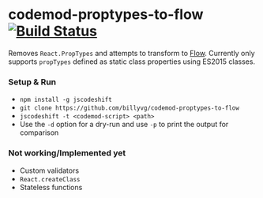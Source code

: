 # codemod-proptypes-to-flow [![Build Status](https://travis-ci.org/billyvg/codemod-proptypes-to-flow.svg?branch=master)](https://travis-ci.org/billyvg/codemod-proptypes-to-flow)
Removes `React.PropTypes` and attempts to transform to [Flow](http://flowtype.org/). Currently only supports `propTypes` defined as static class properties using ES2015 classes.

### Setup & Run
  * `npm install -g jscodeshift`
  * `git clone https://github.com/billyvg/codemod-proptypes-to-flow` 
  * `jscodeshift -t <codemod-script> <path>`
  * Use the `-d` option for a dry-run and use `-p` to print the output
    for comparison

### Not working/Implemented yet
  * Custom validators
  * `React.createClass`
  * Stateless functions
